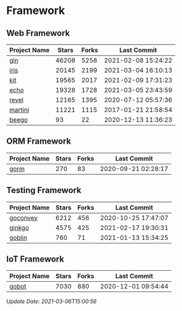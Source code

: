 # Framework

## Web Framework
| Project Name | Stars | Forks | Last Commit |
| ------------ | ----- | ----- | ----------- |
| [gin](https://github.com/gin-gonic/gin) | 46208 | 5258 | 2021-02-08 15:24:22 |
| [iris](https://github.com/kataras/iris) | 20145 | 2199 | 2021-03-04 16:10:13 |
| [kit](https://github.com/go-kit/kit) | 19565 | 2017 | 2021-02-09 17:31:23 |
| [echo](https://github.com/labstack/echo) | 19328 | 1728 | 2021-03-05 23:43:59 |
| [revel](https://github.com/revel/revel) | 12165 | 1395 | 2020-07-12 05:57:36 |
| [martini](https://github.com/go-martini/martini) | 11221 | 1115 | 2017-01-21 21:58:54 |
| [beego](https://github.com/astaxie/beego) | 93 | 22 | 2020-12-13 11:36:23 |

## ORM Framework
| Project Name | Stars | Forks | Last Commit |
| ------------ | ----- | ----- | ----------- |
| [gorm](https://github.com/jinzhu/gorm) | 270 | 83 | 2020-09-21 02:28:17 |

## Testing Framework
| Project Name | Stars | Forks | Last Commit |
| ------------ | ----- | ----- | ----------- |
| [goconvey](https://github.com/smartystreets/goconvey) | 6212 | 456 | 2020-10-25 17:47:07 |
| [ginkgo](https://github.com/onsi/ginkgo) | 4575 | 425 | 2021-02-17 19:30:31 |
| [goblin](https://github.com/franela/goblin) | 760 | 71 | 2021-01-13 15:34:25 |

## IoT Framework
| Project Name | Stars | Forks | Last Commit |
| ------------ | ----- | ----- | ----------- |
| [gobot](https://github.com/hybridgroup/gobot) | 7030 | 880 | 2020-12-01 09:54:44 |

*Update Date: 2021-03-06T15:00:56*